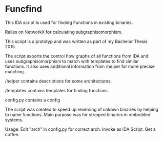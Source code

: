# Funcfind

This IDA script is used for finding Functions in existing binaries.

Relies on NetworkX for calculating subgraphisomorphism.

This script is a prototyp and was written as part of my Bachelor Thesis 2015.

The script exports the control flow graphs  of all functions from IDA and uses subgraphisomorphism to match with templates to find similar functions. It also uses additional information from /helper for more precise matching.

/helper contains descriptions for some architectures.

/templates contains templates for finding functions.

config.py  contains a config

The script was created to speed up reversing of unkown binaries by helping to name functions. Main purpose was for stripped binaries in embedded systems.


Usage:
Edit "arch" in config.py for correct arch. Invoke as IDA Script. Get a coffee.





